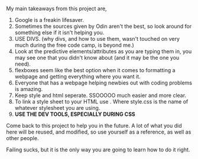My main takeaways from this project are, 
1. Google is a freakin lifesaver. 
2. Sometimes the sources given by Odin aren't the best, so look around for something else if it isn't helping you. 
3. USE DIVS. (why divs, and how to use them, wasn't touched on very much during the free code camp, is beyond me.)
4. Look at the predictive elements/attributes as you are typing them in, you may see one that you didn't know about (and it may be the one you need).
5. flexboxes seem like the best option when it comes to formatting a webpage and getting everything where you want it. 
6. Everyone that has a webpage helping newbies out with coding problems is amazing. 
7. Keep style and html seperate. SSOOOOO much easier and more clear. 
8. To link a style sheet to your HTML use <link rel="stylesheet" href="style.css">. Where style.css is the name of whatever stylesheet you are using. 
9. ****USE THE DEV TOOLS, ESPECIALLY DURING CSS****

Come back to this project to help you in the future. A lot of what you did here will be reused, and modified, so use yourself as a reference, as well as other people.

Failing sucks, but it is the only way you are going to learn how to do it right. 

